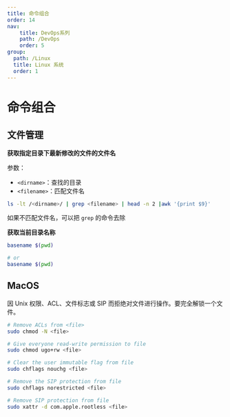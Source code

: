 ```yaml
---
title: 命令组合
order: 14
nav:
    title: DevOps系列
    path: /DevOps
    order: 5
group:
  path: /Linux
  title: Linux 系统
  order: 1
---
```


# 命令组合

## 文件管理

**获取指定目录下最新修改的文件的文件名**

参数：

- `<dirname>`：查找的目录
- `<filename>`：匹配文件名

```bash
ls -lt /<dirname>/ | grep <filename> | head -n 2 |awk '{print $9}'
```

如果不匹配文件名，可以把 `grep` 的命令去除

**获取当前目录名称**

```bash
basename $(pwd)

# or
basename $(pwd)
```

## MacOS

因 Unix 权限、ACL、文件标志或 SIP 而拒绝对文件进行操作。要完全解锁一个文件。

```bash
# Remove ACLs from <file>
sudo chmod -N <file>

# Give everyone read-write permission to file
sudo chmod ugo+rw <file>

# Clear the user immutable flag from file
sudo chflags nouchg <file>

# Remove the SIP protection from file
sudo chflags norestricted <file>

# Remove SIP protection from file
sudo xattr -d com.apple.rootless <file>
```
